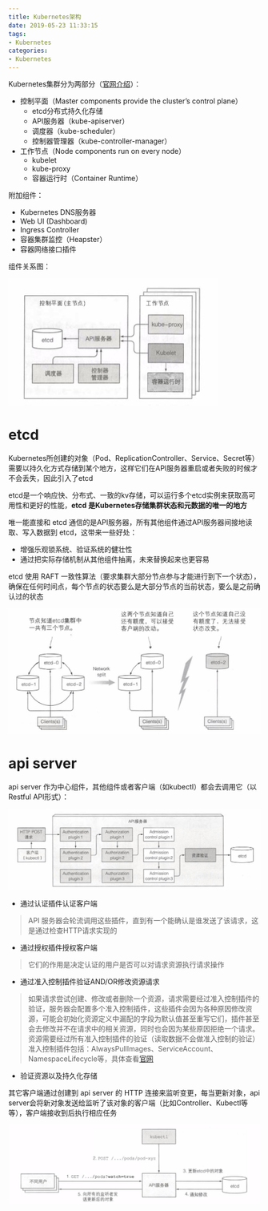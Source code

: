 ```yaml
---
title: Kubernetes架构
date: 2019-05-23 11:33:15
tags:
- Kubernetes
categories:
- Kubernetes
---
```


Kubernetes集群分为两部分（[官网介绍](https://kubernetes.io/docs/concepts/overview/components/)）：
* 控制平面（Master components provide the cluster’s control plane）
    * etcd分布式持久化存储
    * API服务器（kube-apiserver）
    * 调度器（kube-scheduler）
    * 控制器管理器（kube-controller-manager）
* 工作节点（Node components run on every node）
    * kubelet
    * kube-proxy
    * 容器运行时（Container Runtime）

附加组件：
* Kubernetes DNS服务器
* Web UI (Dashboard)
* Ingress Controller
* 容器集群监控（Heapster）
* 容器网络接口插件

组件关系图：

![](/images/kubernetes/k8s组件关系图.png)

# etcd

Kubernetes所创建的对象（Pod、ReplicationController、Service、Secret等）需要以持久化方式存储到某个地方，这样它们在API服务器重启或者失败的时候才不会丢失，因此引入了etcd

etcd是一个响应快、分布式、一致的kv存储，可以运行多个etcd实例来获取高可用性和更好的性能，**etcd 是Kubernetes存储集群状态和元数据的唯一的地方**

唯一能直接和 etcd 通信的是API服务器，所有其他组件通过API服务器间接地读取、写入数据到 etcd，这带来一些好处：
* 增强乐观锁系统、验证系统的健壮性
* 通过把实际存储机制从其他组件抽离，未来替换起来也更容易

etcd 使用 RAFT 一致性算法（要求集群大部分节点参与才能进行到下一个状态），确保在任何时间点，每个节点的状态要么是大部分节点的当前状态，要么是之前确认过的状态

![](/images/kubernetes/etcd集群一致性.png)

# api server

api server 作为中心组件，其他组件或者客户端（如kubectl）都会去调用它（以Restful API形式）：

![](/images/kubernetes/apiserver调用流程示例.png)

* 通过认证插件认证客户端
> API 服务器会轮流调用这些插件，直到有一个能确认是谁发送了该请求，这是通过检查HTTP请求实现的
* 通过授权插件授权客户端
> 它们的作用是决定认证的用户是否可以对请求资源执行请求操作
* 通过准入控制插件验证AND/OR修改资源请求
> 如果请求尝试创建、修改或者删除一个资源，请求需要经过准入控制插件的验证，服务器会配置多个准入控制插件，这些插件会因为各种原因修改资源，可能会初始化资源定义中漏配的字段为默认值甚至重写它们，插件甚至会去修改并不在请求中的相关资源，同时也会因为某些原因拒绝一个请求。资源需要经过所有准入控制插件的验证（读取数据不会做准入控制的验证）
> 准入控制插件包括：AlwaysPullImages、ServiceAccount、NamespaceLifecycle等，具体查看[官网](https://kubernetes.io/docs/reference/access-authn-authz/admission-controllers/)
* 验证资源以及持久化存储

其它客户端通过创建到 api server 的 HTTP 连接来监听变更，每当更新对象，api server会将新对象发送给监听了该对象的客户端（比如Controller、Kubectl等等），客户端接收到后执行相应任务

![](/images/kubernetes/apiserver-watch.png)